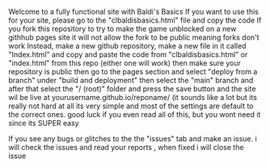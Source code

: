 Welcome to a fully functional site with Baldi's Basics
If you want to use this for your site, please go to the "clbaldisbasics.html" file and copy the code
If you fork this repository to try to make the game unblocked on a new githhub pages site it will not allow the fork to be public meaning forks don't work
Instead, make a new github repository, make a new file in it called "Index.html" and copy and paste the code from "clbaldisbasics.html" or "index.html" from this repo (either one will work) then make sure your repository is public then go to the pages section and select "deploy from a branch" under "build and deployment" then select the "main" branch and after that select the "/ (root)" folder and press the save button and the site wil be live at yourusername.github.io/reponame/        (it sounds like a lot but its really not hard at all its very simple and most of the settings are default to the correct ones. good luck if you even read all of this, but you wont need it since its SUPER easy












If you see any bugs or glitches to the the "issues" tab and make an issue. i will check the issues and read your reports , when fixed i will close the issue
